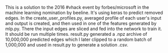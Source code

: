 This is a solution to the 2016 #vhack event by forbes/microsoft in the machine learning nomination by beeline. It's using keras to predict removed edges. In the create_user_profiles.py, averaged profile of each user's input and output is created, and then used in one of the features generated by mlp.py. There the input edges are sliced and fed into the network to train it. It should be run multiple times. result.py generated a .npz archive of 10,000,000 predicted edges which I later clipped to a random batch of 1,000,000 and used in result.py to generate a solution .csv.
